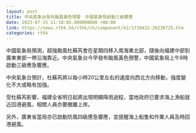 ```yaml
---
layout: post
title: 中央氣象台發布颱風黃色預警　中國氣象局啟動三級響應
date: 2023-07-25 11:18:05.000000000 +08:00
link: https://news.rthk.hk/rthk/ch/component/k2/1710422-20230725.htm
categories: rthk
---
```


中國氣象局預測，超強颱風杜蘇芮會在星期四移入南海東北部，隨後向福建中部到廣東東部一帶沿海靠近。中央氣象台今早發布颱風黃色預警，中國氣象局上午9時啟動三級應急響應。
 
中央氣象台預計，杜蘇芮將以每小時20公里左右的速度向西北方向移動，強度變化不大或略有加強。

受杜蘇芮影響，福建全省明日起將出現明顯降雨過程，當地政府已要求海上漁船就近回港避風，相關人員亦要撤離上岸。

另外，廣東省當局亦已啟動防風四級應急響應，並提醒海上船隻和作業人員及時回港避風。
